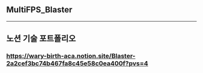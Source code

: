 ## MultiFPS_Blaster
---
## 노션 기술 포트폴리오
### https://wary-birth-aca.notion.site/Blaster-2a2cef3bc74b467fa8c45e58c0ea400f?pvs=4
